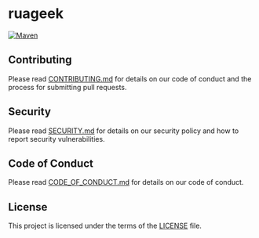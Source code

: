 # ruageek

[![Maven](https://github.com/ruageek/ruageek/workflows/Maven/badge.svg)](https://github.com/ruageek/ruageek/actions?query=workflow:"Maven")

## Contributing

Please read [CONTRIBUTING.md](CONTRIBUTING.md) for details on our code of conduct and the process for submitting pull requests.

## Security

Please read [SECURITY.md](SECURITY.md) for details on our security policy and how to report security vulnerabilities.

## Code of Conduct

Please read [CODE_OF_CONDUCT.md](CODE_OF_CONDUCT.md) for details on our code of conduct.

## License

This project is licensed under the terms of the [LICENSE](LICENSE) file.
